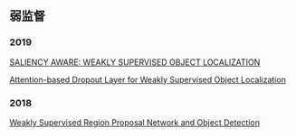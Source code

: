 ## 弱监督

### 2019
[SALIENCY AWARE: WEAKLY SUPERVISED OBJECT LOCALIZATION](https://ieeexplore.ieee.org/stamp/stamp.jsp?tp=&arnumber=8682756)

[Attention-based Dropout Layer for Weakly Supervised Object Localization](https://openaccess.thecvf.com/content_CVPR_2019/papers/Choe_Attention-Based_Dropout_Layer_for_Weakly_Supervised_Object_Localization_CVPR_2019_paper.pdf)

### 2018
[Weakly Supervised Region Proposal Network and Object Detection](https://openaccess.thecvf.com/content_ECCV_2018/papers/Peng_Tang_Weakly_Supervised_Region_ECCV_2018_paper.pdf)
